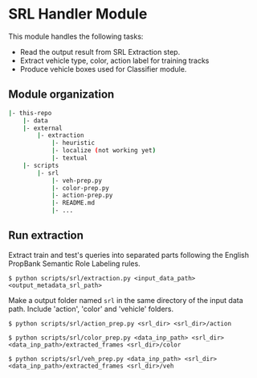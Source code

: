 # SRL Handler Module

This module handles the following tasks:

- Read the output result from SRL Extraction step.
- Extract vehicle type, color, action label for training tracks
- Produce vehicle boxes used for Classifier module.

## Module organization

```bash
|- this-repo
    |- data
    |- external
        |- extraction
            |- heuristic
            |- localize (not working yet)
            |- textual
    |- scripts
        |- srl
            |- veh-prep.py
            |- color-prep.py
            |- action-prep.py
            |- README.md
            |- ...
```

## Run extraction

Extract train and test's queries into separated parts following the English PropBank Semantic Role Labeling rules.

```
$ python scripts/srl/extraction.py <input_data_path> <output_metadata_srl_path>
```

Make a output folder named `srl` in the same directory of the input data path. Include 'action', 'color' and 'vehicle' folders.

```
$ python scripts/srl/action_prep.py <srl_dir> <srl_dir>/action

$ python scripts/srl/color_prep.py <data_inp_path> <srl_dir> <data_inp_path>/extracted_frames <srl_dir>/color

$ python scripts/srl/veh_prep.py <data_inp_path> <srl_dir> <data_inp_path>/extracted_frames <srl_dir>/veh
```
